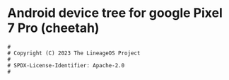 # Android device tree for google Pixel 7 Pro (cheetah)

```
#
# Copyright (C) 2023 The LineageOS Project
#
# SPDX-License-Identifier: Apache-2.0
#
```
